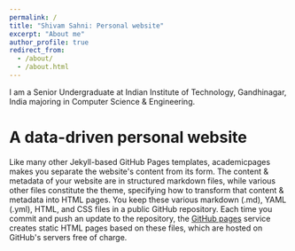 ```yaml
---
permalink: /
title: "Shivam Sahni: Personal website"
excerpt: "About me"
author_profile: true
redirect_from: 
  - /about/
  - /about.html
---
```


I am a Senior Undergraduate at Indian Institute of Technology, Gandhinagar, India majoring in Computer Science & Engineering. 

A data-driven personal website
======
Like many other Jekyll-based GitHub Pages templates, academicpages makes you separate the website's content from its form. The content & metadata of your website are in structured markdown files, while various other files constitute the theme, specifying how to transform that content & metadata into HTML pages. You keep these various markdown (.md), YAML (.yml), HTML, and CSS files in a public GitHub repository. Each time you commit and push an update to the repository, the [GitHub pages](https://pages.github.com/) service creates static HTML pages based on these files, which are hosted on GitHub's servers free of charge.

